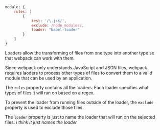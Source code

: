 ```js
module: {
    rules: [
        {
            test: '/\.js$/',
            exclude: /node_modules/,
            loader: "babel-loader"
        }
    ]
}
```


Loaders allow the transforming of files from one type into another type so that webpack can work with them.

Since webpack only understands JavaScript and JSON files, webpack requires laoders to process other types of files to convert them to a valid module that can be used by an application.

The `rules` property contains all the loaders. Each loader specifies what types of files it will run on based on a regex. 

To prevent the loader from running files outside of the loader, the `exclude` property is used to exclude those files. 

The `loader` property is just to name the loader that will run on the selected files. *I think it just names the loader*

